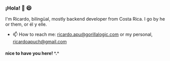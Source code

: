 ### ¡Hola! 👋 😄

I'm Ricardo, bilingüal, mostly backend developer from Costa Rica.
I go by he or them, or él y elle.
- 📫 How to reach me: ricardo.apu@gorillalogic.com or my personal, ricardoapuch@gmail.com


#### nice to have you here! ^.^
